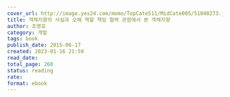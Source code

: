 ```yaml
---
cover_url: http://image.yes24.com/momo/TopCate511/MidCate005/51040273.jpg
title: 객체지향의 사실과 오해 역할 책임 협력 관점에서 본 객체지향
author: 조영호
category: 개발 
tags: book
publish_date: 2015-06-17
created: 2023-01-16 21:59
read_date:
total_page: 260
status: reading
rate:
format: ebook
---
```

